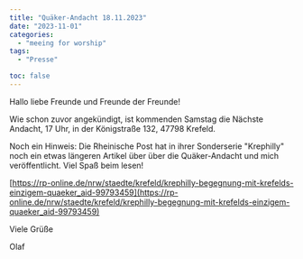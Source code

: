 ```yaml
---
title: "Quäker-Andacht 18.11.2023"
date: "2023-11-01"
categories:
  - "meeing for worship"
tags:
  - "Presse"

toc: false
---
```


Hallo liebe Freunde und Freunde der Freunde!

Wie schon zuvor angekündigt, ist kommenden Samstag die Nächste
Andacht, 17 Uhr, in der Königstraße 132, 47798 Krefeld.

Noch ein Hinweis: Die Rheinische Post hat in ihrer Sonderserie
"Krephilly" noch ein etwas längeren Artikel über über die
Quäker-Andacht und mich veröffentlicht. Viel Spaß beim lesen!

[https://rp-online.de/nrw/staedte/krefeld/krephilly-begegnung-mit-krefelds-einzigem-quaeker_aid-99793459](https://rp-online.de/nrw/staedte/krefeld/krephilly-begegnung-mit-krefelds-einzigem-quaeker_aid-99793459)

Viele Grüße

Olaf